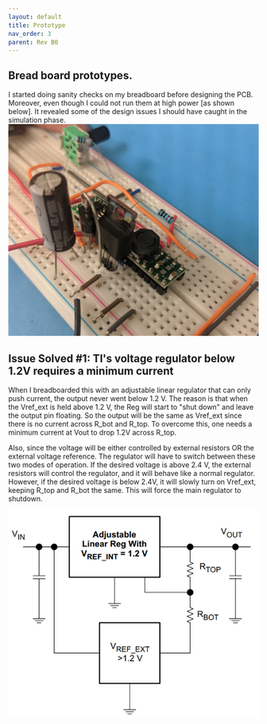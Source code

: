 ```yaml
---
layout: default
title: Prototype
nav_order: 3
parent: Rev B0
---
```

## Bread board prototypes. 
I started doing sanity checks on my breadboard before designing the PCB. Moreover, even though I could not run them at high power [as shown below]. It revealed some of the design issues I should have caught in the simulation phase.  
![Burned BreadBoard](https://raw.githubusercontent.com/edmugu/arduino_adjustable_power_supply/master/Jekyll_page/snips/breadboard.PNG "Very Hot Transistor")



## Issue Solved #1: TI's voltage regulator below 1.2V requires a minimum current 

When I breadboarded this with an adjustable linear regulator that can only push current, the output never went below 1.2 V. The reason is that when the Vref_ext is held above 1.2 V, the Reg will start to "shut down" and leave the output pin floating. So the output will be the same as Vref_ext since there is no current across R_bot and R_top. To overcome this, one needs a minimum current at Vout to drop 1.2V across R_top. 



Also, since the voltage will be either controlled by external resistors OR the external voltage reference. The regulator will have to switch between these two modes of operation. If the desired voltage is above 2.4 V, the external resistors will control the regulator, and it will behave like a normal regulator. However, if the desired voltage is below 2.4V, it will slowly turn on Vref_ext, keeping R_top and R_bot the same. This will force the main regulator to shutdown.  

![](https://raw.githubusercontent.com/edmugu/arduino_adjustable_power_supply/master/Rev_B/Jekyll_page/snipits/TI_below_1V2.PNG)
